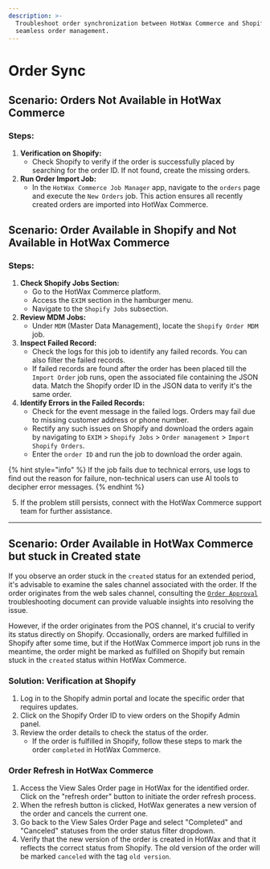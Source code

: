 ```yaml
---
description: >-
  Troubleshoot order synchronization between HotWax Commerce and Shopify for
  seamless order management.
---
```


# Order Sync

## Scenario: Orders Not Available in HotWax Commerce

### Steps:

1. **Verification on Shopify:**
   * Check Shopify to verify if the order is successfully placed by searching for the order ID. If not found, create the missing orders.
2. **Run Order Import Job:**
   * In the `HotWax Commerce Job Manager` app, navigate to the `orders` page and execute the `New Orders` job. This action ensures all recently created orders are imported into HotWax Commerce.

## Scenario: Order Available in Shopify and Not Available in HotWax Commerce

### Steps:

1. **Check Shopify Jobs Section:**
   * Go to the HotWax Commerce platform.
   * Access the `EXIM` section in the hamburger menu.
   * Navigate to the `Shopify Jobs` subsection.
2. **Review MDM Jobs:**
   * Under `MDM` (Master Data Management), locate the `Shopify Order MDM` job.
3. **Inspect Failed Record:**
   * Check the logs for this job to identify any failed records. You can also filter the failed records.
   * If failed records are found after the order has been placed till the `Import Order` job runs, open the associated file containing the JSON data. Match the Shopify order ID in the JSON data to verify it's the same order.
4. **Identify Errors in the Failed Records:**
   * Check for the event message in the failed logs. Orders may fail due to missing customer address or phone number.
   * Rectify any such issues on Shopify and download the orders again by navigating to `EXIM` > `Shopify Jobs` > `Order management` > `Import Shopify Orders`.
   * Enter the `order ID` and run the job to download the order again.

{% hint style="info" %}
If the job fails due to technical errors, use logs to find out the reason for failure, non-technical users can use AI tools to decipher error messages.
{% endhint %}

5. If the problem still persists, connect with the HotWax Commerce support team for further assistance.
---
## Scenario: Order Available in HotWax Commerce but stuck in Created state

If you observe an order stuck in the `created` status for an extended period, it's advisable to examine the sales channel associated with the order. If the order originates from the web sales channel, consulting the [`Order Approval`](https://docs.hotwax.co/user-guides/v/troubleshooting/hotwax-commerce/fulfillment/orderapproval) troubleshooting document can provide valuable insights into resolving the issue.

However, if the order originates from the POS channel, it's crucial to verify its status directly on Shopify. Occasionally, orders are marked fulfilled in Shopify after some time, but if the HotWax Commerce import job runs in the meantime, the order might be marked as fulfilled on Shopify but remain stuck in the `created` status within HotWax Commerce.

### Solution: Verification at Shopify

1. Log in to the Shopify admin portal and locate the specific order that requires updates.
2. Click on the Shopify Order ID to view orders on the Shopify Admin panel.
3. Review the order details to check the status of the order.
   - If the order is fulfilled in Shopify, follow these steps to mark the order `completed` in HotWax Commerce.

### Order Refresh in HotWax Commerce

1. Access the View Sales Order page in HotWax for the identified order. Click on the "refresh order" button to initiate the order refresh process.
2. When the refresh button is clicked, HotWax generates a new version of the order and cancels the current one.
3. Go back to the View Sales Order Page and select "Completed" and "Canceled" statuses from the order status filter dropdown.
4. Verify that the new version of the order is created in HotWax and that it reflects the correct status from Shopify. The old version of the order will be marked `canceled` with the tag `old version`.
